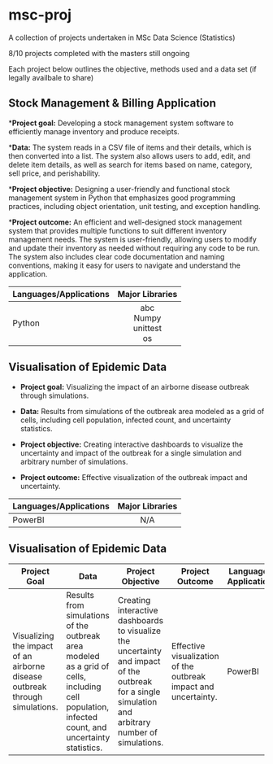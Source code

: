 # msc-proj
A collection of projects undertaken in MSc Data Science (Statistics)

8/10 projects completed with the masters still ongoing

Each project below outlines the objective, methods used and a data set (if legally availbale to share)

## Stock Management & Billing Application

<div align="left">

*__Project goal:__ Developing a stock management system software to efficiently manage inventory and produce receipts.

*__Data:__ The system reads in a CSV file of items and their details, which is then converted into a list. The system also allows users to add, edit, and delete item details, as well as search for items based on name, category, sell price, and perishability.

*__Project objective:__ Designing a user-friendly and functional stock management system in Python that emphasizes good programming practices, including object orientation, unit testing, and exception handling.

*__Project outcome:__ An efficient and well-designed stock management system that provides multiple functions to suit different inventory management needs. The system is user-friendly, allowing users to modify and update their inventory as needed without requiring any code to be run. The system also includes clear code documentation and naming conventions, making it easy for users to navigate and understand the application.
  
</div>

<div align="right">

| Languages/Applications   | Major Libraries|  
|:----------|:-------------:|
| Python   |  abc<br>Numpy<br>unittest<br>os|


</div>











## Visualisation of Epidemic Data

* __Project goal:__ Visualizing the impact of an airborne disease outbreak through simulations.

* __Data:__ Results from simulations of the outbreak area modeled as a grid of cells, including cell population, infected count, and uncertainty statistics.

* __Project objective:__ Creating interactive dashboards to visualize the uncertainty and impact of the outbreak for a single simulation and arbitrary number of simulations.

* __Project outcome:__ Effective visualization of the outbreak impact and uncertainty.



| Languages/Applications   |      Major Libraries      |  
|:--------------------------|:-------------------------:|
| PowerBI                  |                       N/A |






## Visualisation of Epidemic Data

<center>

|Project Goal|Data|Project Objective| Project Outcome          | Languages/ Applications   |      Major Libraries      |  
|------------|-----------------------|------------------|--------------------------|--------------------------|:-------------------------:|
|Visualizing the impact of an airborne disease outbreak through simulations.|Results from simulations of the outbreak area modeled as a grid of cells, including cell population, infected count, and uncertainty statistics.|Creating interactive dashboards to visualize the uncertainty and impact of the outbreak for a single simulation and arbitrary number of simulations.|    Effective visualization of the outbreak impact and uncertainty. | PowerBI | N/A |

</center>


